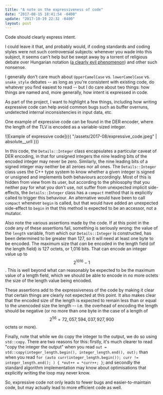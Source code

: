 ```yaml
---
title: "A note on the expressiveness of code"
date: "2017-08-15 18:41:54 -0400"
update: "2017-10-19 22:32 -0400"
layout: post
---
```

Code should clearly express intent.

I could leave it that, and probably would, if coding standards and coding styles were not such controversial subjects: whenever you wade into this subject, it seems can't help but be swept away by a torrent of religious debate over Hungarian notation ([a clearly evil phenomenon](http://rlc.vlinder.ca/blog/2009/08/name-for-functionality-not-type/)) and other such nonsense.

I generally don't care much about `UpperCamelCase` vs. `lowerCamelCase` vs. `snake_style` debates -- as long as you're consistent with existing code, do whatever you find easiest to read -- but I do care about two things: how things are named and, more generally, how intent is expressed in code.

As part of the project, I want to highlight a few things, including how writing expressive code can help avoid common bugs such as buffer overruns, undetected internal inconsistencies in input data, etc.

One example of expressive code can be found in the DER encoder, where the length of the TLV is encoded as a variable-sized integer. 

![Example of expressive code]({{ "/assets/2017-08/expressive_code.jpeg" | absolute__urll }})

In this code, the `Details::Integer` class encapsulates a particular caveat of DER encoding, in that for unsigned integers the nine leading bits of the encoded integer may never be zero. Similarly, the nine leading bits of a signed integer may neither be all zeroes nor all ones. The `Details::Integer` class uses the C++ type system to know whether a given integer is signed or unsigned and implements both behaviours accordingly. Most of this is hidden from view from its user, but according to the philosophy that you neither pay for what you don't use, not suffer from unexpected implicit side-effects, the `Details::Integer` class has a `compact` method that is explicitly called to trigger this behaviour. An alternative would have been to call `compact` whenever `begin` is called, but that would have added an unexpected side-effect to `begin` in that this method is expected to be an accessor, not a mutator.

Also note the various assertions made by the code. If at this point in the code any of these assertions fail, something is seriously wrong: the value of the `length` variable, from which our `Details::Integer` is constructed, has been determined to be greater than 127, so it will need at least one byte to be encoded. The maximum size that *can* be encoded in the length field (of the length field) is 127 octets, or 1,016 bits. That can encode an integer value up to $$2^{1016}-1$$. This is well beyond what can reasonably be expected to be the maximum value of a length field, which we should be able to encode in no more octets the size of the length value being encoded.

These assertions add to the expressiveness of the code by making it clear that certain things are clearly not expected at this point. It also makes clear that the encoded size of the length is expected to remain less than or equal to the unencoded size the length -- i.e. the overhead of encoding the length should be negative (or no more than one byte in the case of a length of $$2^{56}=72,057,594,037,927,900$$ octets or more).

Finally, note that while we do copy the integer to the output, we do so using `std::copy`. There are two reasons for this: firstly, it's much clearer to read "copy the integer the output" when you read `out = std::copy(integer_length.begin(), integer_length.end(), out);` than when you read `for (auto curr(integer_length.begin()); curr != integer_length.end(); ) { *out++ = *curr++; }`; and secondly the standard algorithm implementation may know about optimisations that explicitly writing the loop may never know.

So, expressive code not only leads to fewer bugs and easier-to-maintain code, but may actually lead to more efficient code as well.
